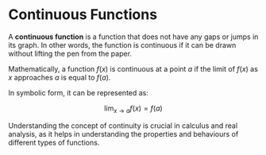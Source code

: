 # Continuous Functions

A **continuous function** is a function that does not have any gaps or jumps in its graph. In other words, the function is continuous if it can be drawn without lifting the pen from the paper. 

Mathematically, a function $f(x)$ is continuous at a point $a$ if the limit of $f(x)$ as $x$ approaches $a$ is equal to $f(a)$. 

In symbolic form, it can be represented as:

$$\lim_{{x \to a}} f(x) = f(a)$$

Understanding the concept of continuity is crucial in calculus and real analysis, as it helps in understanding the properties and behaviours of different types of functions.